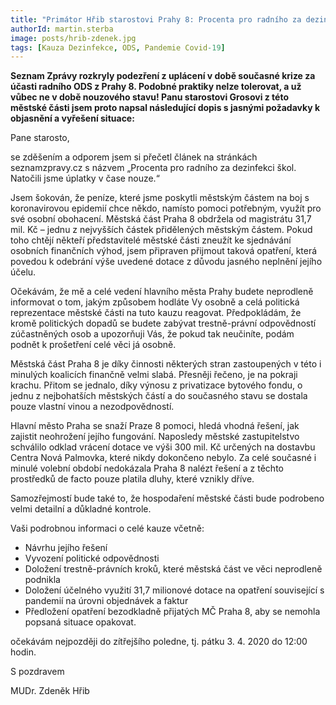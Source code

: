 ```yaml
---
title: "Primátor Hřib starostovi Prahy 8: Procenta pro radního za dezinfekci škol? Nepřijatelné!"
authorId: martin.sterba
image: posts/hrib-zdenek.jpg
tags: [Kauza Dezinfekce, ODS, Pandemie Covid-19]
---
```


**Seznam Zprávy rozkryly podezření z uplácení v době současné krize za účasti radního ODS z Prahy 8. Podobné praktiky nelze tolerovat, a už vůbec ne v době nouzového stavu! Panu starostovi Grosovi z této městské části jsem proto napsal následující dopis s jasnými požadavky k objasnění a vyřešení situace:**

Pane starosto,

se zděšením a odporem jsem si přečetl článek na stránkách seznamzpravy.cz s názvem „Procenta pro radního za dezinfekci škol. Natočili jsme úplatky v čase nouze.“

Jsem šokován, že peníze, které jsme poskytli městským částem na boj s koronavirovou epidemií chce někdo, namísto pomoci potřebným, využít pro své osobní obohacení. Městská část Praha 8 obdržela od magistrátu 31,7 mil. Kč – jednu z nejvyšších částek přidělených městským částem. Pokud toho chtějí někteří představitelé městské části zneužít ke sjednávání osobních finančních výhod, jsem připraven přijmout taková opatření, která povedou k odebrání výše uvedené dotace z důvodu jasného neplnění jejího účelu.

Očekávám, že mě a celé vedení hlavního města Prahy budete neprodleně informovat o tom, jakým způsobem hodláte Vy osobně a celá politická reprezentace městské části na tuto kauzu reagovat. Předpokládám, že kromě politických dopadů se budete zabývat trestně-právní odpovědností zúčastněných osob a upozorňuji Vás, že pokud tak neučiníte, podám podnět k prošetření celé věci já osobně.

Městská část Praha 8 je díky činnosti některých stran zastoupených v této i minulých koalicích finančně velmi slabá. Přesněji řečeno, je na pokraji krachu. Přitom se jednalo, díky výnosu z privatizace bytového fondu, o jednu z nejbohatších městských částí a do současného stavu se dostala pouze vlastní vinou a nezodpovědností.

Hlavní město Praha se snaží Praze 8 pomoci, hledá vhodná řešení, jak zajistit neohrožení jejího fungování. Naposledy městské zastupitelstvo schválilo odklad vrácení dotace ve výši 300 mil. Kč určených na dostavbu Centra Nová Palmovka, které nikdy dokončeno nebylo. Za celé současné i minulé volební období nedokázala Praha 8 nalézt řešení a z těchto prostředků de facto pouze platila dluhy, které vznikly dříve.

Samozřejmostí bude také to, že hospodaření městské části bude podrobeno velmi detailní a důkladné kontrole.

Vaši podrobnou informaci o celé kauze včetně:

* Návrhu jejího řešení
* Vyvození politické odpovědnosti
* Doložení trestně-právních kroků, které městská část ve věci neprodleně podnikla
* Doložení účelného využití 31,7 milionové dotace na opatření související s pandemií na úrovni objednávek a faktur
* Předložení opatření bezodkladně přijatých MČ Praha 8, aby se nemohla popsaná situace opakovat.

očekávám nejpozději do zítřejšího poledne, tj. pátku 3. 4. 2020 do 12:00 hodin.

S pozdravem

MUDr. Zdeněk Hřib
